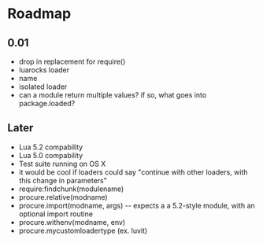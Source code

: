 Roadmap
=======

0.01
----

  * drop in replacement for require()
  * luarocks loader
  * name
  * isolated loader
  * can a module return multiple values? if so, what goes into package.loaded?

Later
-----

  * Lua 5.2 compability
  * Lua 5.0 compability
  * Test suite running on OS X
  * it would be cool if loaders could say "continue with other loaders, with this change in parameters"
  * require:findchunk(modulename)
  * procure.relative(modname)
  * procure.import(modname, args) -- expects a a 5.2-style module, with an optional import routine
  * procure.withenv(modname, env)
  * procure.mycustomloadertype (ex. luvit)
